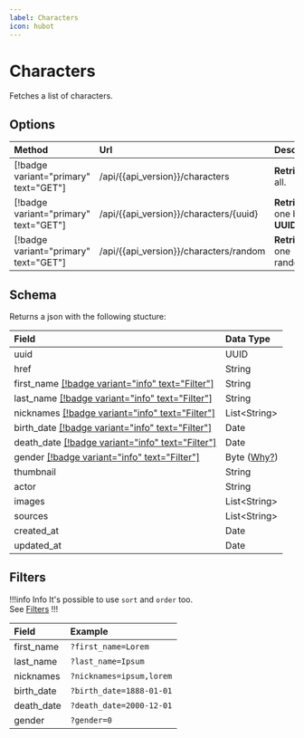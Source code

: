 ```yaml
---
label: Characters
icon: hubot
---
```


# Characters

Fetches a list of characters.

## Options

| Method                                | Url                                      | Description                    |
| :------------------------------------ | :--------------------------------------- | :----------------------------- |
| [!badge variant="primary" text="GET"] | /api/{{api_version}}/characters          | **Retrieves** all.             |
| [!badge variant="primary" text="GET"] | /api/{{api_version}}/characters/\{uuid\} | **Retrieves** one by **UUID**. |
| [!badge variant="primary" text="GET"] | /api/{{api_version}}/characters/random   | **Retrieves** one random.      |

## Schema

Returns a json with the following stucture:

| Field                                                        | Data Type                                |
| :----------------------------------------------------------- | :--------------------------------------- |
| uuid                                                         | UUID                                     |
| href                                                         | String                                   |
| first_name [[!badge variant="info" text="Filter"]](#filters) | String                                   |
| last_name [[!badge variant="info" text="Filter"]](#filters)  | String                                   |
| nicknames [[!badge variant="info" text="Filter"]](#filters)  | List\<String\>                           |
| birth_date [[!badge variant="info" text="Filter"]](#filters) | Date                                     |
| death_date [[!badge variant="info" text="Filter"]](#filters) | Date                                     |
| gender [[!badge variant="info" text="Filter"]](#filters)     | Byte ([Why?](../Guides/ISO-IEC-5218.md)) |
| thumbnail                                                    | String                                   |
| actor                                                        | String                                   |
| images                                                       | List\<String\>                           |
| sources                                                      | List\<String\>                           |
| created_at                                                   | Date                                     |
| updated_at                                                   | Date                                     |

## Filters

!!!info Info
It's possible to use `sort` and `order` too. \
See [Filters](../Guides/Filters.md)
!!!

| Field      | Example                  |
| :--------- | :----------------------- |
| first_name | `?first_name=Lorem`      |
| last_name  | `?last_name=Ipsum`       |
| nicknames  | `?nicknames=ipsum,lorem` |
| birth_date | `?birth_date=1888-01-01` |
| death_date | `?death_date=2000-12-01` |
| gender     | `?gender=0`              |
